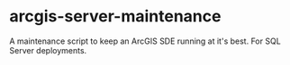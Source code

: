 # arcgis-server-maintenance
A maintenance script to keep an ArcGIS SDE running at it's best. For SQL Server deployments.
